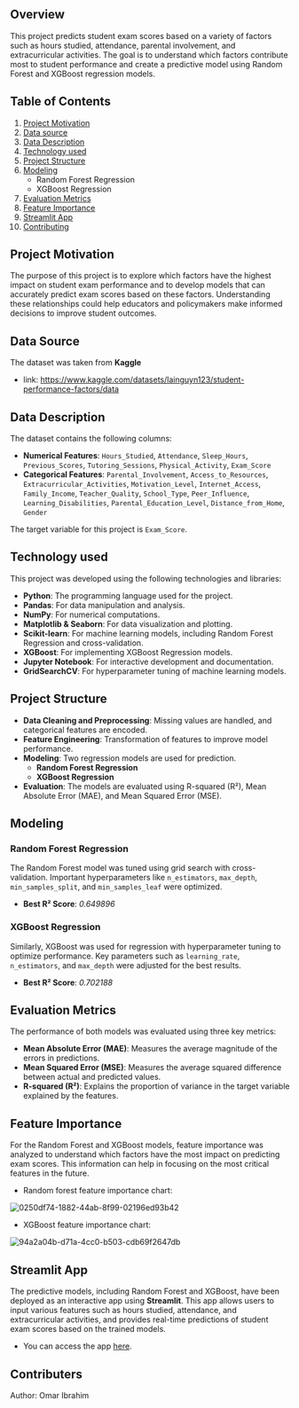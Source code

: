 ## **Overview**
This project predicts student exam scores based on a variety of factors such as hours studied, attendance, parental involvement, and extracurricular activities. The goal is to understand which factors contribute most to student performance and create a predictive model using Random Forest and XGBoost regression models.

## **Table of Contents**
1. [Project Motivation](#motivation)
2. [Data source](#source)
3. [Data Description](#data)
4. [Technology used](#technology)
5. [Project Structure](#structure)
6. [Modeling](#modeling)
   - Random Forest Regression
   - XGBoost Regression
7. [Evaluation Metrics](#evaluation)
8. [Feature Importance](#feature-importance)
9. [Streamlit App](#streamlit-app)
10. [Contributing](#contributers)

## **Project Motivation** <a name="motivation"></a>
The purpose of this project is to explore which factors have the highest impact on student exam performance and to develop models that can accurately predict exam scores based on these factors. Understanding these relationships could help educators and policymakers make informed decisions to improve student outcomes.

## **Data Source** <a name="source"></a>
The dataset was taken from **Kaggle**
- link: https://www.kaggle.com/datasets/lainguyn123/student-performance-factors/data

## **Data Description** <a name="data"></a>
The dataset contains the following columns:
- **Numerical Features**: `Hours_Studied`, `Attendance`, `Sleep_Hours`, `Previous_Scores`, `Tutoring_Sessions`, `Physical_Activity`, `Exam_Score`
- **Categorical Features**: `Parental_Involvement`, `Access_to_Resources`, `Extracurricular_Activities`, `Motivation_Level`, `Internet_Access`, `Family_Income`, `Teacher_Quality`, `School_Type`, `Peer_Influence`, `Learning_Disabilities`, `Parental_Education_Level`, `Distance_from_Home`, `Gender`

The target variable for this project is `Exam_Score`.

## **Technology used** <a name="technology"></a>
This project was developed using the following technologies and libraries:

- **Python**: The programming language used for the project.
- **Pandas**: For data manipulation and analysis.
- **NumPy**: For numerical computations.
- **Matplotlib & Seaborn**: For data visualization and plotting.
- **Scikit-learn**: For machine learning models, including Random Forest Regression and cross-validation.
- **XGBoost**: For implementing XGBoost Regression models.
- **Jupyter Notebook**: For interactive development and documentation.
- **GridSearchCV**: For hyperparameter tuning of machine learning models.

## **Project Structure** <a name="structure"></a>
- **Data Cleaning and Preprocessing**: Missing values are handled, and categorical features are encoded.
- **Feature Engineering**: Transformation of features to improve model performance.
- **Modeling**: Two regression models are used for prediction.
    - **Random Forest Regression**
    - **XGBoost Regression**
- **Evaluation**: The models are evaluated using R-squared (R²), Mean Absolute Error (MAE), and Mean Squared Error (MSE).

## **Modeling** <a name="modeling"></a>

### **Random Forest Regression**
The Random Forest model was tuned using grid search with cross-validation. Important hyperparameters like `n_estimators`, `max_depth`, `min_samples_split`, and `min_samples_leaf` were optimized.
- **Best R² Score**: *0.649896*

### **XGBoost Regression**
Similarly, XGBoost was used for regression with hyperparameter tuning to optimize performance. Key parameters such as `learning_rate`, `n_estimators`, and `max_depth` were adjusted for the best results.
- **Best R² Score**: *0.702188*

## **Evaluation Metrics** <a name="evaluation"></a>
The performance of both models was evaluated using three key metrics:
- **Mean Absolute Error (MAE)**: Measures the average magnitude of the errors in predictions.
- **Mean Squared Error (MSE)**: Measures the average squared difference between actual and predicted values.
- **R-squared (R²)**: Explains the proportion of variance in the target variable explained by the features.

## **Feature Importance** <a name="feature-importance"></a>
For the Random Forest and XGBoost models, feature importance was analyzed to understand which factors have the most impact on predicting exam scores. This information can help in focusing on the most critical features in the future.
- Random forest feature importance chart:

![0250df74-1882-44ab-8f99-02196ed93b42](https://github.com/user-attachments/assets/4bf2d8d3-37da-4fa2-8abb-a86ac7d6e4c9)

- XGBoost feature importance chart:

![94a2a04b-d71a-4cc0-b503-cdb69f2647db](https://github.com/user-attachments/assets/226b5b97-4e0d-4cff-b39e-364ce58627fc)

## **Streamlit App** <a name="streamlit-app"></a>
The predictive models, including Random Forest and XGBoost, have been deployed as an interactive app using **Streamlit**. This app allows users to input various features such as hours studied, attendance, and extracurricular activities, and provides real-time predictions of student exam scores based on the trained models.  
- You can access the app [here](your-streamlit-app-link).

## **Contributers** <a name="contributers"></a>
Author: Omar Ibrahim
